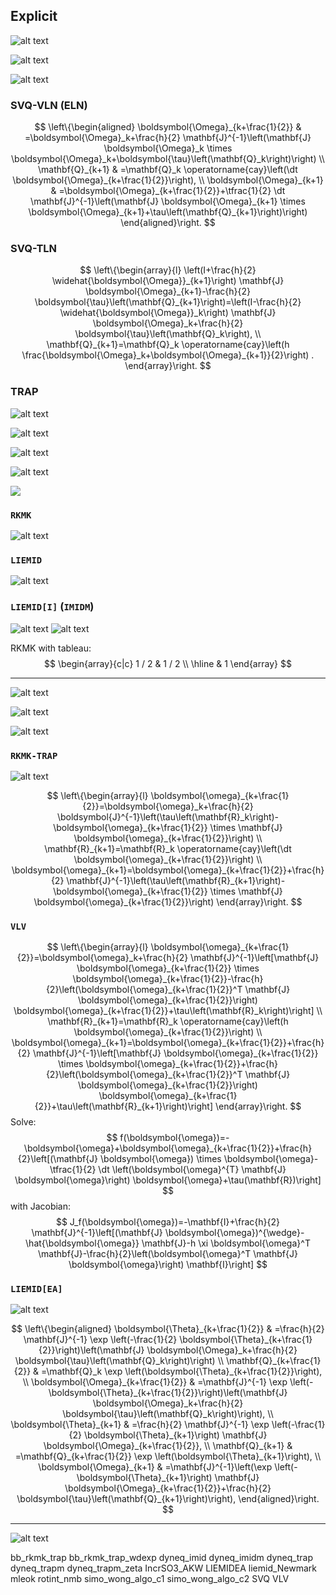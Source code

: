 $$
\newcommand{\dt}{\Delta t \,}
\newcommand{\VelocL}{\bm{w}}
\newcommand{\VelocR}{\bm{\omega}}
\newcommand{\DisplR}{\bm{\Lambda}}
$$

## Explicit

![alt text](./images/image-4.png)

![alt text](./images/image-6.png)

![alt text](./images/image-7.png)

### SVQ-VLN (ELN)

$$
\left\{\begin{aligned}
\boldsymbol{\Omega}_{k+\frac{1}{2}} & =\boldsymbol{\Omega}_k+\frac{h}{2} \mathbf{J}^{-1}\left(\mathbf{J} \boldsymbol{\Omega}_k \times \boldsymbol{\Omega}_k+\boldsymbol{\tau}\left(\mathbf{Q}_k\right)\right) \\
\mathbf{Q}_{k+1} & =\mathbf{Q}_k \operatorname{cay}\left(\dt \boldsymbol{\Omega}_{k+\frac{1}{2}}\right), \\
\boldsymbol{\Omega}_{k+1} & =\boldsymbol{\Omega}_{k+\frac{1}{2}}+\tfrac{1}{2} \dt \mathbf{J}^{-1}\left(\mathbf{J} \boldsymbol{\Omega}_{k+1} \times \boldsymbol{\Omega}_{k+1}+\tau\left(\mathbf{Q}_{k+1}\right)\right)
\end{aligned}\right.
$$

### SVQ-TLN

$$
\left\{\begin{array}{l}
\left(I+\frac{h}{2} \widehat{\boldsymbol{\Omega}}_{k+1}\right) \mathbf{J} \boldsymbol{\Omega}_{k+1}-\frac{h}{2} \boldsymbol{\tau}\left(\mathbf{Q}_{k+1}\right)=\left(I-\frac{h}{2} \widehat{\boldsymbol{\Omega}}_k\right) \mathbf{J} \boldsymbol{\Omega}_k+\frac{h}{2} \boldsymbol{\tau}\left(\mathbf{Q}_k\right), \\
\mathbf{Q}_{k+1}=\mathbf{Q}_k \operatorname{cay}\left(h \frac{\boldsymbol{\Omega}_k+\boldsymbol{\Omega}_{k+1}}{2}\right) .
\end{array}\right.
$$

### TRAP

![alt text](images/image-3.png)

![alt text](images/SW.png)

![alt text](images/image.png)

![alt text](images/image-1.png)

![](images/image-1.png)

### `RKMK`

![alt text](images/image-7.png)

### `LIEMID`

![alt text](images/image-6.png)

### `LIEMID[I]` (`IMIDM`)

![alt text](images/image-4.png)
![alt text](images/image-5.png)

RKMK with tableau:
$$
\begin{array}{c|c}
1 / 2 & 1 / 2 \\
\hline & 1
\end{array}
$$

---------

![alt text](./images/LIEMIDE.png)

![alt text](./images/image-3.png)

![alt text](./images/image-2.png)

### `RKMK-TRAP`

![alt text](images/image-2.png)

$$
\left\{\begin{array}{l}
\boldsymbol{\omega}_{k+\frac{1}{2}}=\boldsymbol{\omega}_k+\frac{h}{2} \boldsymbol{J}^{-1}\left(\tau\left(\mathbf{R}_k\right)-\boldsymbol{\omega}_{k+\frac{1}{2}} \times \mathbf{J} \boldsymbol{\omega}_{k+\frac{1}{2}}\right) \\
\mathbf{R}_{k+1}=\mathbf{R}_k \operatorname{cay}\left(\dt  \boldsymbol{\omega}_{k+\frac{1}{2}}\right) \\
\boldsymbol{\omega}_{k+1}=\boldsymbol{\omega}_{k+\frac{1}{2}}+\frac{h}{2} \mathbf{J}^{-1}\left(\tau\left(\mathbf{R}_{k+1}\right)-\boldsymbol{\omega}_{k+\frac{1}{2}} \times \mathbf{J} \boldsymbol{\omega}_{k+\frac{1}{2}}\right)
\end{array}\right.
$$

### `VLV`

$$
\left\{\begin{array}{l}
\boldsymbol{\omega}_{k+\frac{1}{2}}=\boldsymbol{\omega}_k+\frac{h}{2} \mathbf{J}^{-1}\left[\mathbf{J} \boldsymbol{\omega}_{k+\frac{1}{2}} \times \boldsymbol{\omega}_{k+\frac{1}{2}}-\frac{h}{2}\left(\boldsymbol{\omega}_{k+\frac{1}{2}}^T \mathbf{J} \boldsymbol{\omega}_{k+\frac{1}{2}}\right) \boldsymbol{\omega}_{k+\frac{1}{2}}+\tau\left(\mathbf{R}_k\right)\right] \\
\mathbf{R}_{k+1}=\mathbf{R}_k \operatorname{cay}\left(h \boldsymbol{\omega}_{k+\frac{1}{2}}\right) \\
\boldsymbol{\omega}_{k+1}=\boldsymbol{\omega}_{k+\frac{1}{2}}+\frac{h}{2} \mathbf{J}^{-1}\left[\mathbf{J} \boldsymbol{\omega}_{k+\frac{1}{2}} \times \boldsymbol{\omega}_{k+\frac{1}{2}}+\frac{h}{2}\left(\boldsymbol{\omega}_{k+\frac{1}{2}}^T \mathbf{J} \boldsymbol{\omega}_{k+\frac{1}{2}}\right) \boldsymbol{\omega}_{k+\frac{1}{2}}+\tau\left(\mathbf{R}_{k+1}\right)\right]
\end{array}\right.
$$
Solve:
$$
f(\boldsymbol{\omega})=-\boldsymbol{\omega}+\boldsymbol{\omega}_{k+\frac{1}{2}}+\frac{h}{2}\left[(\mathbf{J} \boldsymbol{\omega}) \times \boldsymbol{\omega}-\tfrac{1}{2} \dt \left(\boldsymbol{\omega}^{T} \mathbf{J} \boldsymbol{\omega}\right) \boldsymbol{\omega}+\tau(\mathbf{R})\right]
$$
with Jacobian:
$$
J_f(\boldsymbol{\omega})=-\mathbf{I}+\frac{h}{2} \mathbf{J}^{-1}\left[(\mathbf{J} \boldsymbol{\omega})^{\wedge}-\hat{\boldsymbol{\omega}} \mathbf{J}-h \xi \boldsymbol{\omega}^T \mathbf{J}-\frac{h}{2}\left(\boldsymbol{\omega}^T \mathbf{J} \boldsymbol{\omega}\right) \mathbf{I}\right]
$$

### `LIEMID[EA]`

![alt text](./images/LIEMIDEA.png)

$$
\left\{\begin{aligned}
\boldsymbol{\Theta}_{k+\frac{1}{2}} & =\frac{h}{2} \mathbf{J}^{-1} \exp \left(-\frac{1}{2} \boldsymbol{\Theta}_{k+\frac{1}{2}}\right)\left(\mathbf{J} \boldsymbol{\Omega}_k+\frac{h}{2} \boldsymbol{\tau}\left(\mathbf{Q}_k\right)\right) \\
\mathbf{Q}_{k+\frac{1}{2}} & =\mathbf{Q}_k \exp \left(\boldsymbol{\Theta}_{k+\frac{1}{2}}\right), \\
\boldsymbol{\Omega}_{k+\frac{1}{2}} & =\mathbf{J}^{-1} \exp \left(-\boldsymbol{\Theta}_{k+\frac{1}{2}}\right)\left(\mathbf{J} \boldsymbol{\Omega}_k+\frac{h}{2} \boldsymbol{\tau}\left(\mathbf{Q}_k\right)\right), \\
\boldsymbol{\Theta}_{k+1} & =\frac{h}{2} \mathbf{J}^{-1} \exp \left(-\frac{1}{2} \boldsymbol{\Theta}_{k+1}\right) \mathbf{J} \boldsymbol{\Omega}_{k+\frac{1}{2}}, \\
\mathbf{Q}_{k+1} & =\mathbf{Q}_{k+\frac{1}{2}} \exp \left(\boldsymbol{\Theta}_{k+1}\right), \\
\boldsymbol{\Omega}_{k+1} & =\mathbf{J}^{-1}\left(\exp \left(-\boldsymbol{\Theta}_{k+1}\right) \mathbf{J} \boldsymbol{\Omega}_{k+\frac{1}{2}}+\frac{h}{2} \boldsymbol{\tau}\left(\mathbf{Q}_{k+1}\right)\right),
\end{aligned}\right.
$$

---------------


![alt text](./images/HSTAGM.png)


bb_rkmk_trap
bb_rkmk_trap_wdexp
dyneq_imid
dyneq_imidm
dyneq_trap
dyneq_trapm
dyneq_trapm_zeta
IncrSO3_AKW
LIEMIDEA
liemid_Newmark
mleok
rotint_nmb
simo_wong_algo_c1
simo_wong_algo_c2
SVQ
VLV
